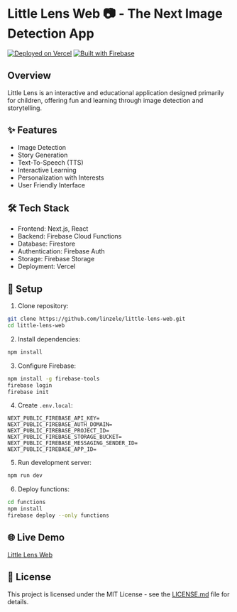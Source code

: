# Little Lens Web 📷 - The Next Image Detection App

[![Deployed on Vercel](https://img.shields.io/badge/Deployed%20on-Vercel-black?style=for-the-badge&logo=vercel)](https://little-lens-web.vercel.app/)
[![Built with Firebase](https://img.shields.io/badge/Built%20with-Firebase-FFCA28?style=for-the-badge&logo=firebase)](https://firebase.google.com/)

## Overview
Little Lens is an interactive and educational application designed primarily for children, offering fun and learning through image detection and storytelling. 


## ✨ Features
- Image Detection
- Story Generation
- Text-To-Speech (TTS)
- Interactive Learning
- Personalization with Interests
- User Friendly Interface
  
## 🛠️ Tech Stack
- Frontend: Next.js, React
- Backend: Firebase Cloud Functions
- Database: Firestore
- Authentication: Firebase Auth
- Storage: Firebase Storage
- Deployment: Vercel

## 🚀 Setup
1. Clone repository:
```bash
git clone https://github.com/linzele/little-lens-web.git
cd little-lens-web
```

2. Install dependencies:
```bash
npm install
```

3. Configure Firebase:
```bash
npm install -g firebase-tools
firebase login
firebase init
```

4. Create `.env.local`:
```env
NEXT_PUBLIC_FIREBASE_API_KEY=
NEXT_PUBLIC_FIREBASE_AUTH_DOMAIN=
NEXT_PUBLIC_FIREBASE_PROJECT_ID=
NEXT_PUBLIC_FIREBASE_STORAGE_BUCKET=
NEXT_PUBLIC_FIREBASE_MESSAGING_SENDER_ID=
NEXT_PUBLIC_FIREBASE_APP_ID=
```

5. Run development server:
```bash
npm run dev
```

6. Deploy functions:
```bash
cd functions
npm install
firebase deploy --only functions
```


## 🌐 Live Demo
[Little Lens Web](https://little-lens-web.vercel.app/)

## 📜 License
This project is licensed under the MIT License - see the [LICENSE.md](LICENSE.md) file for details.

